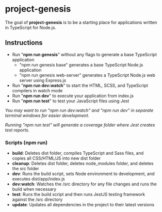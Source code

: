 # project-genesis

The goal of **project-genesis** is to be a starting place for applications written in TypeScript for Node.js.

## Instructions

* Run "**npm run genesis**" without any flags to generate a base TypeScript application
  * "npm run genesis base" generates a base TypeScript Node.js application
  * "npm run genesis web-server" generates a TypeScript Node.js web server using Express.js
* Run "**npm run dev:watch**" to start the HTML, SCSS, and TypeScript compilers in watch mode
* Run "**npm run dev**" to execute your application from index.js
* Run "**npm run test**" to test your JavaScript files using Jest

*You may want to run "npm run dev:watch" and "npm run dev" in separate terminal windows for easier development.*

*Running "npm run test" will generate a coverage folder where Jest creates test reports.*

### Scripts (npm run)

* **build**: Deletes dist folder, compiles TypeScript and Sass files, and copies all CSS/HTML/JS into new dist folder
* **cleanup**: Deletes dist folder, deletes node_modules folder, and deletes the src folder
* **dev**: Runs the build script, sets Node environment to development, and executes dist/app/index.js
* **dev:watch**: Watches the /src directory for any file changes and runs the build when necessary
* **test**: Runs the build script and then runs JestJS testing framework against the /src directory
* **update**: Updates all dependencies in the project to their latest versions
